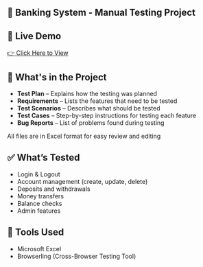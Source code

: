 ## 🏦 Banking System - Manual Testing Project



## 🔗 Live Demo
<a href="http://demo.guru99.com/V4/">👉 Click Here to View</a>

## 📁 What's in the Project

- **Test Plan** – Explains how the testing was planned
- **Requirements** – Lists the features that need to be tested
- **Test Scenarios** – Describes what should be tested
- **Test Cases** – Step-by-step instructions for testing each feature
- **Bug Reports** – List of problems found during testing

All files are in Excel format for easy review and editing

## ✅ What’s Tested

- Login & Logout  
- Account management (create, update, delete)  
- Deposits and withdrawals  
- Money transfers  
- Balance checks  
- Admin features  

## 🧰 Tools Used

- Microsoft Excel  
- Browserling (Cross-Browser Testing Tool)

